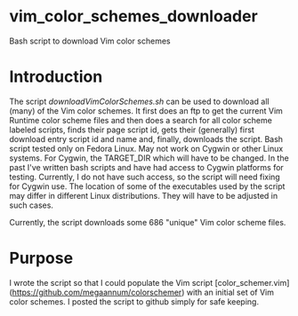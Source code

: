 # vim_color_schemes_downloader

Bash script to download Vim color schemes

# Introduction

The script *downloadVimColorSchemes.sh* can be used to 
download all (many) of the Vim color schemes.
It first does an ftp to get the current Vim Runtime color scheme
files and then does a search for all color scheme labeled
scripts, finds their page script id, gets their (generally) 
first download entry script id and name and, finally, downloads
the script.
Bash script tested only on Fedora Linux.
May not work on Cygwin or other Linux systems.
For Cygwin, the TARGET_DIR which will have to be changed.
In the past I've written bash scripts and have had access to
Cygwin platforms for testing. Currently, I do not have such
access, so the script will need fixing for Cygwin use.
The location of some of the executables used by the script may
differ in different Linux distributions. They will have to be
adjusted in such cases.

Currently, the script downloads some 686 "unique" Vim color scheme files.

# Purpose

I wrote the script so that I could populate the Vim script
[color_schemer.vim] (https://github.com/megaannum/colorschemer)
with an initial set of Vim color schemes.
I posted the script to github simply for safe keeping.
